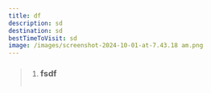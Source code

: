```yaml
---
title: df
description: sd
destination: sd
bestTimeToVisit: sd
image: /images/screenshot-2024-10-01-at-7.43.18 am.png
---
```

> 1. ### **fsdf**
>
>    ![]()
